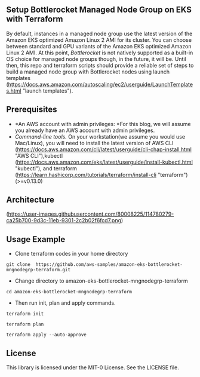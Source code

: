 ## Setup Bottlerocket Managed Node Group on EKS with Terraform

By default, instances in a managed node group use the latest version of the Amazon EKS optimized Amazon Linux 2 AMI for its cluster. You can choose between standard and GPU variants of the Amazon EKS optimized Amazon Linux 2 AMI. At this point, *Bottlerocket* is not natively supported as a built-in OS choice for managed node groups though, in the future, it will be. Until then, this repo and terraform scripts should provide a reliable set of steps to build a managed node group with Bottlerocket nodes using launch templates (https://docs.aws.amazon.com/autoscaling/ec2/userguide/LaunchTemplates.html "launch templates"). 

## Prerequisites

* *An AWS account with admin privileges: *For this blog, we will assume you already have an AWS account with admin privileges.
* *Command-line tools.* On your workstation(we assume you would use Mac/Linux), you will need to install the latest version of AWS CLI (https://docs.aws.amazon.com/cli/latest/userguide/cli-chap-install.html "AWS CLI"),kubectl (https://docs.aws.amazon.com/eks/latest/userguide/install-kubectl.html "kubectl"), and terraform (https://learn.hashicorp.com/tutorials/terraform/install-cli "terraform") (>=v0.13.0)

## Architecture

(https://user-images.githubusercontent.com/80008225/114780279-ca25b700-9d3c-11eb-9301-2c2b02f6fcd7.png)

## Usage Example 

* Clone terraform codes in your home directory 
```
git clone  https://github.com/aws-samples/amazon-eks-bottlerocket-mngnodegrp-terraform.git
```
* Change directory to amazon-eks-bottlerocket-mngnodegrp-terraform
```
cd amazon-eks-bottlerocket-mngnodegrp-terraform
```
* Then run init, plan and apply commands.
```
terraform init
```
```
terraform plan
```
```
terraform apply --auto-approve
```


## License

This library is licensed under the MIT-0 License. See the LICENSE file.
